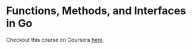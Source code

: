 # Functions, Methods, and Interfaces in Go
Checkout this course on Coursera [here](https://www.coursera.org/learn/golang-functions-methods?specialization=google-golang).
